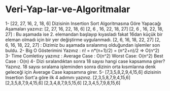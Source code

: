 # Veri-Yap-lar-ve-Algoritmalar

1- [22, 27, 16, 2, 18, 6] Dizisinin Insertion Sort Algoritmasına Göre Yapacağı Aşamaları yazınız:
[2, 27, 16, 22, 18, 6]
[2, 6 , 16, 22, 18, 27]
[2, 6 , 16, 22, 18, 27] : Bu aşamada ise 2. elemandan başlayıp kıyasladı fakat 16dan küçük bir eleman olmadı için bir yer değiştirme uygulanmadı.
[2, 6, 16, 18, 22, 27]
[2, 6, 16, 18, 22, 27] : Dizimiz bu aşamada sıralanmış olduğundan işlemler son buldu.
2- Big O Gösterimini Yazınız : n! = n*(n+1)/2) = (n^2+n)/2 => O(n^2)
3- Time Comletixy yazınız :
Average Case : O(n^2)
Worst Case: O(n^2)
Best Case : O(n)
4- Dizi sıralandıktan sonra 18 sayısı hangi case kapsamına girer? Yazınız.
18 sayısı sıralama işleminden sonra dizinin orta kısımlarına denk geleceği için Average Case kapsamına girer.
5- [7,3,5,8,2,9,4,15,6] dizisinin Insertion Sort'a göre ilk 4 adımını yazınız.
[2,3,5,8,7,9,4,15,6]
[2,3,5,8,7,9,4,15,6]
[2,3,4,8,7,9,5,15,6]
[2,3,4,5,7,9,8,15,6]
